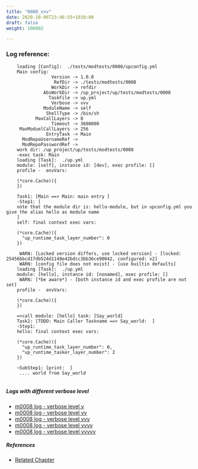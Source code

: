 ```yaml
---
title: "0008_vvv"
date: 2020-10-06T23:46:55+1010:00
draft: false
weight: 100802

---
```


### Log reference: <no value>

```
    loading [Config]:  ./tests/modtests/0008/upconfig.yml
    Main config:
                 Version -> 1.0.0
                  RefDir -> ./tests/modtests/0008
                 WorkDir -> refdir
              AbsWorkDir -> /up_project/up/tests/modtests/0008
                TaskFile -> up.yml
                 Verbose -> vvv
              ModuleName -> self
               ShellType -> /bin/sh
           MaxCallLayers -> 8
                 Timeout -> 3600000
     MaxModuelCallLayers -> 256
               EntryTask -> Main
      ModRepoUsernameRef -> 
      ModRepoPasswordRef -> 
    work dir: /up_project/up/tests/modtests/0008
    -exec task: Main
    loading [Task]:  ./up.yml
    module: [self], instance id: [dev], exec profile: []
    profile -  envVars:
    
    (*core.Cache)({
    })
    
    Task1: [Main ==> Main: main entry ]
    -Step1: [
    note that the module dir is: hello-module, but in upconfig.yml you give the alias hello as module name
    ]
    self: final context exec vars:
    
    (*core.Cache)({
      "up_runtime_task_layer_number": 0
    })
    
     WARN: [Locked version differs, use locked version] - [locked: 25456bbcd17db524d1148e42bdcc3bb36ce90042, configured: v2]
     WARN: [config file does not exist] - [use builtin defaults]
    loading [Task]:  ./up.yml
    module: [hello], instance id: [nonamed], exec profile: []
     WARN: [*be aware*] - [both instance id and exec profile are not set]
    profile -  envVars:
    
    (*core.Cache)({
    })
    
    =>call module: [hello] task: [Say_world]
    Task2: [TODO: Main Caller Taskname ==> Say_world:  ]
    -Step1:
    hello: final context exec vars:
    
    (*core.Cache)({
      "up_runtime_task_layer_number": 0,
      "up_runtime_tasker_layer_number": 2
    })
    
    ~SubStep1: [print:  ]
     .... world from Say_world
    
```

##### Logs with different verbose level
* [m0008 log - verbose level v](../../logs/m0008_v)
* [m0008 log - verbose level vv](../../logs/m0008_vv)
* [m0008 log - verbose level vvv](../../logs/m0008_vvv)
* [m0008 log - verbose level vvvv](../../logs/m0008_vvvv)
* [m0008 log - verbose level vvvvv](../../logs/m0008_vvvvv)

##### References
* [Related Chapter](../../module/0008)
